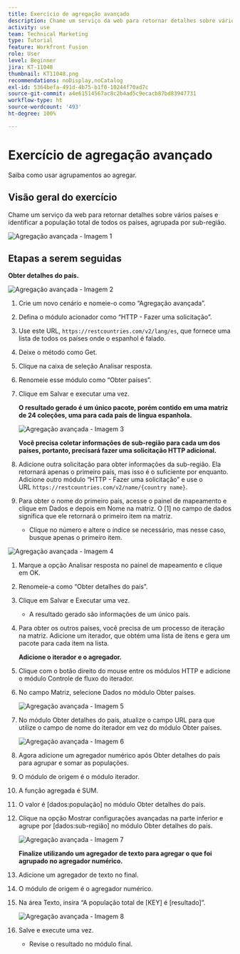 ```yaml
---
title: Exercício de agregação avançado
description: Chame um serviço da web para retornar detalhes sobre vários países e identificar a população, agrupada por sub-região.
activity: use
team: Technical Marketing
type: Tutorial
feature: Workfront Fusion
role: User
level: Beginner
jira: KT-11048
thumbnail: KT11048.png
recommendations: noDisplay,noCatalog
exl-id: 5364befa-491d-4b75-b1f0-10244f70ad7c
source-git-commit: a4e61514567ac8c2b4ad5c9ecacb87bd83947731
workflow-type: ht
source-wordcount: '493'
ht-degree: 100%

---
```


# Exercício de agregação avançado

Saiba como usar agrupamentos ao agregar.

## Visão geral do exercício

Chame um serviço da web para retornar detalhes sobre vários países e identificar a população total de todos os países, agrupada por sub-região.

![Agregação avançada - Imagem 1](../12-exercises/assets/advanced-aggregation-walkthrough-1.png)

## Etapas a serem seguidas

**Obter detalhes do país.**

![Agregação avançada - Imagem 2](../12-exercises/assets/advanced-aggregation-walkthrough-2.png)

1. Crie um novo cenário e nomeie-o como “Agregação avançada”.
1. Defina o módulo acionador como “HTTP - Fazer uma solicitação”.
1. Use este URL, `https://restcountries.com/v2/lang/es`, que fornece uma lista de todos os países onde o espanhol é falado.
1. Deixe o método como Get.
1. Clique na caixa de seleção Analisar resposta.
1. Renomeie esse módulo como “Obter países”.
1. Clique em Salvar e executar uma vez.

   **O resultado gerado é um único pacote, porém contido em uma matriz de 24 coleções, uma para cada país de língua espanhola.**

   ![Agregação avançada - Imagem 3](../12-exercises/assets/advanced-aggregation-walkthrough-3.png)

   **Você precisa coletar informações de sub-região para cada um dos países, portanto, precisará fazer uma solicitação HTTP adicional.**

1. Adicione outra solicitação para obter informações da sub-região. Ela retornará apenas o primeiro país, mas isso é o suficiente por enquanto. Adicione outro módulo “HTTP - Fazer uma solicitação” e use o URL `https://restcountries.com/v2/name/{country name}`.
1. Para obter o nome do primeiro país, acesse o painel de mapeamento e clique em Dados e depois em Nome na matriz. O [1] no campo de dados significa que ele retornará o primeiro item na matriz.

   + Clique no número e altere o índice se necessário, mas nesse caso, busque apenas o primeiro item.

![Agregação avançada - Imagem 4](../12-exercises/assets/advanced-aggregation-walkthrough-4.png)

1. Marque a opção Analisar resposta no painel de mapeamento e clique em OK.
1. Renomeie-a como “Obter detalhes do país”.
1. Clique em Salvar e Executar uma vez.

   + A resultado gerado são informações de um único país.

1. Para obter os outros países, você precisa de um processo de iteração na matriz. Adicione um iterador, que obtém uma lista de itens e gera um pacote para cada item na lista.

   **Adicione o iterador e o agregador.**

1. Clique com o botão direito do mouse entre os módulos HTTP e adicione o módulo Controle de fluxo do iterador.
1. No campo Matriz, selecione Dados no módulo Obter países.

   ![Agregação avançada - Imagem 5](../12-exercises/assets/advanced-aggregation-walkthrough-5.png)

1. No módulo Obter detalhes do país, atualize o campo URL para que utilize o campo de nome do iterador em vez do módulo Obter países.

   ![Agregação avançada - Imagem 6](../12-exercises/assets/advanced-aggregation-walkthrough-6.png)

1. Agora adicione um agregador numérico após Obter detalhes do país para agrupar e somar as populações.
1. O módulo de origem é o módulo iterador.
1. A função agregada é SUM.
1. O valor é [dados:população] no módulo Obter detalhes do país.
1. Clique na opção Mostrar configurações avançadas na parte inferior e agrupe por [dados:sub-região] no módulo Obter detalhes do país.

   ![Agregação avançada - Imagem 7](../12-exercises/assets/advanced-aggregation-walkthrough-7.png)

   **Finalize utilizando um agregador de texto para agregar o que foi agrupado no agregador numérico.**

1. Adicione um agregador de texto no final.
1. O módulo de origem é o agregador numérico.
1. Na área Texto, insira “A população total de [KEY] é [resultado]”.

   ![Agregação avançada - Imagem 8](../12-exercises/assets/advanced-aggregation-walkthrough-8.png)

1. Salve e execute uma vez.

   + Revise o resultado no módulo final.
